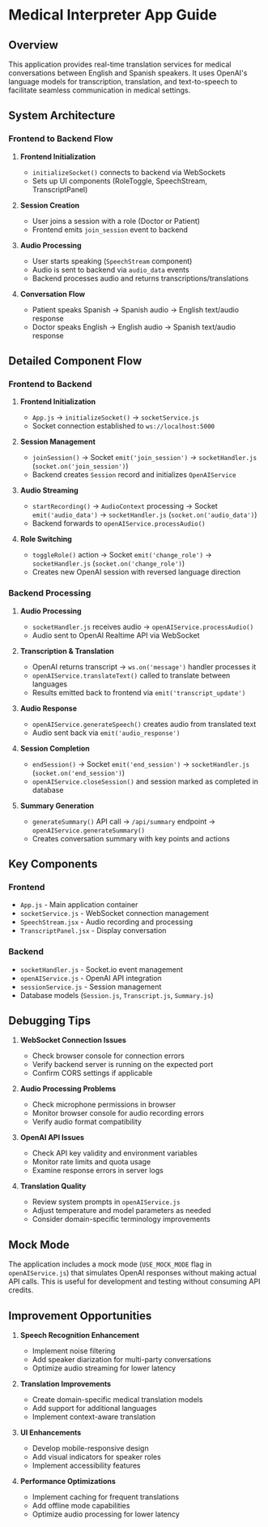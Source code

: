 # Medical Interpreter App Guide

## Overview

This application provides real-time translation services for medical conversations between English and Spanish speakers. It uses OpenAI's language models for transcription, translation, and text-to-speech to facilitate seamless communication in medical settings.

## System Architecture

### Frontend to Backend Flow

1. **Frontend Initialization**
   - `initializeSocket()` connects to backend via WebSockets
   - Sets up UI components (RoleToggle, SpeechStream, TranscriptPanel)

2. **Session Creation**
   - User joins a session with a role (Doctor or Patient)
   - Frontend emits `join_session` event to backend

3. **Audio Processing**
   - User starts speaking (`SpeechStream` component)
   - Audio is sent to backend via `audio_data` events
   - Backend processes audio and returns transcriptions/translations

4. **Conversation Flow**
   - Patient speaks Spanish → Spanish audio → English text/audio response
   - Doctor speaks English → English audio → Spanish text/audio response

## Detailed Component Flow

### Frontend to Backend

1. **Frontend Initialization**
   - `App.js` → `initializeSocket()` → `socketService.js`
   - Socket connection established to `ws://localhost:5000`

2. **Session Management**
   - `joinSession()` → Socket `emit('join_session')` → `socketHandler.js` (`socket.on('join_session')`)
   - Backend creates `Session` record and initializes `OpenAIService`

3. **Audio Streaming**
   - `startRecording()` → `AudioContext` processing → Socket `emit('audio_data')` → `socketHandler.js` (`socket.on('audio_data')`)
   - Backend forwards to `openAIService.processAudio()`

4. **Role Switching**
   - `toggleRole()` action → Socket `emit('change_role')` → `socketHandler.js` (`socket.on('change_role')`)
   - Creates new OpenAI session with reversed language direction

### Backend Processing

1. **Audio Processing**
   - `socketHandler.js` receives audio → `openAIService.processAudio()`
   - Audio sent to OpenAI Realtime API via WebSocket

2. **Transcription & Translation**
   - OpenAI returns transcript → `ws.on('message')` handler processes it
   - `openAIService.translateText()` called to translate between languages
   - Results emitted back to frontend via `emit('transcript_update')`

3. **Audio Response**
   - `openAIService.generateSpeech()` creates audio from translated text
   - Audio sent back via `emit('audio_response')`

4. **Session Completion**
   - `endSession()` → Socket `emit('end_session')` → `socketHandler.js` (`socket.on('end_session')`)
   - `openAIService.closeSession()` and session marked as completed in database

5. **Summary Generation**
   - `generateSummary()` API call → `/api/summary` endpoint → `openAIService.generateSummary()`
   - Creates conversation summary with key points and actions

## Key Components

### Frontend
- `App.js` - Main application container
- `socketService.js` - WebSocket connection management
- `SpeechStream.jsx` - Audio recording and processing
- `TranscriptPanel.jsx` - Display conversation

### Backend
- `socketHandler.js` - Socket.io event management
- `openAIService.js` - OpenAI API integration
- `sessionService.js` - Session management
- Database models (`Session.js`, `Transcript.js`, `Summary.js`)

## Debugging Tips

1. **WebSocket Connection Issues**
   - Check browser console for connection errors
   - Verify backend server is running on the expected port
   - Confirm CORS settings if applicable

2. **Audio Processing Problems**
   - Check microphone permissions in browser
   - Monitor browser console for audio recording errors
   - Verify audio format compatibility

3. **OpenAI API Issues**
   - Check API key validity and environment variables
   - Monitor rate limits and quota usage
   - Examine response errors in server logs

4. **Translation Quality**
   - Review system prompts in `openAIService.js`
   - Adjust temperature and model parameters as needed
   - Consider domain-specific terminology improvements

## Mock Mode

The application includes a mock mode (`USE_MOCK_MODE` flag in `openAIService.js`) that simulates OpenAI responses without making actual API calls. This is useful for development and testing without consuming API credits.

## Improvement Opportunities

1. **Speech Recognition Enhancement**
   - Implement noise filtering
   - Add speaker diarization for multi-party conversations
   - Optimize audio streaming for lower latency

2. **Translation Improvements**
   - Create domain-specific medical translation models
   - Add support for additional languages
   - Implement context-aware translation

3. **UI Enhancements**
   - Develop mobile-responsive design
   - Add visual indicators for speaker roles
   - Implement accessibility features

4. **Performance Optimizations**
   - Implement caching for frequent translations
   - Add offline mode capabilities
   - Optimize audio processing for lower latency